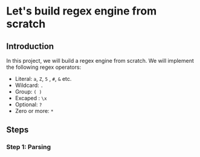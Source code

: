 # Let's build regex engine from scratch

## Introduction
In this project, we will build a regex engine from scratch. We will implement the following regex operators:
- Literal: `a`, `Z`, `5` , `#`, `&` etc.
- Wildcard: `.`
- Group: `( )`
- Excaped : `\x`
- Optional: `?`
- Zero or more: `*`

## Steps
### Step 1: Parsing
